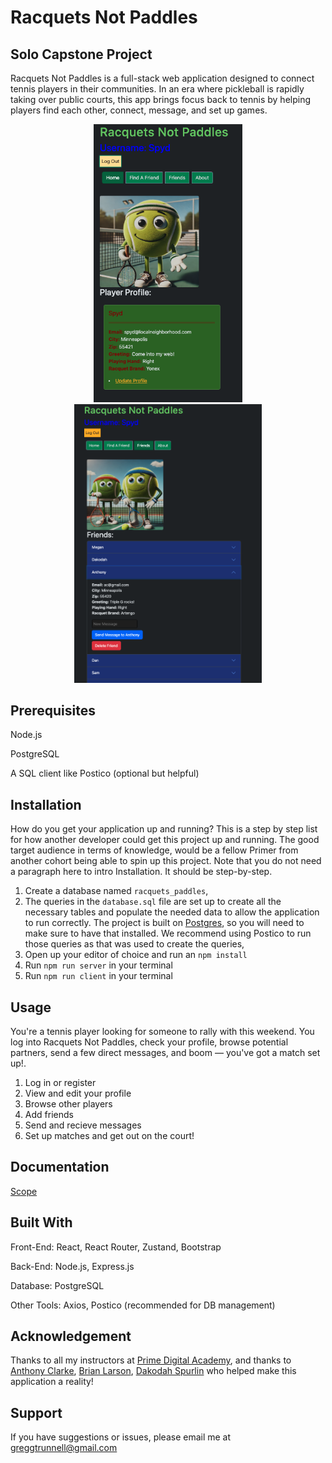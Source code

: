 
# Racquets Not Paddles

## Solo Capstone Project

Racquets Not Paddles is a full-stack web application designed to connect tennis players in their communities. In an era where pickleball is rapidly taking over public courts, this app brings focus back to tennis by helping players find each other, connect, message, and set up games.

<p align="center">
<img src="./public/images/homepagereadme.png" alt="Home Page" width="238"/>
<img src="./public/images/friendspagereadme.png" alt="Friends Page" width="300"/>
</p>

## Prerequisites
Node.js

PostgreSQL

A SQL client like Postico (optional but helpful)

## Installation

How do you get your application up and running? This is a step by step list for how another developer could get this project up and running. The good target audience in terms of knowledge, would be a fellow Primer from another cohort being able to spin up this project. Note that you do not need a paragraph here to intro Installation. It should be step-by-step.

1. Create a database named `racquets_paddles`,
2. The queries in the `database.sql` file are set up to create all the necessary tables and populate the needed data to allow the application to run correctly. The project is built on [Postgres](https://www.postgresql.org/download/), so you will need to make sure to have that installed. We recommend using Postico to run those queries as that was used to create the queries, 
3. Open up your editor of choice and run an `npm install`
4. Run `npm run server` in your terminal
5. Run `npm run client` in your terminal

## Usage
You're a tennis player looking for someone to rally with this weekend. You log into Racquets Not Paddles, check your profile, browse potential partners, send a few direct messages, and boom — you've got a match set up!.

1. Log in or register
2. View and edit your profile
3. Browse other players
4. Add friends
5. Send and recieve messages
6. Set up matches and get out on the court!


## Documentation

[Scope](https://docs.google.com/document/d/14OXXLK6ynoyXLtJL7C6ETs2jPfKEGYVvPDdTovjT-Ds/edit?pli=1&tab=t.0)

## Built With

Front-End: React, React Router, Zustand, Bootstrap

Back-End: Node.js, Express.js

Database: PostgreSQL

Other Tools: Axios, Postico (recommended for DB management)

## Acknowledgement
Thanks to all my instructors at [Prime Digital Academy](www.primeacademy.io), and thanks to [Anthony Clarke](https://github.com/AntPrime), [Brian Larson](https://github.com/brianlarson), [Dakodah Spurlin](https://github.com/Koda125) who helped make this application a reality!

## Support
If you have suggestions or issues, please email me at [greggtrunnell@gmail.com](www.google.com)
